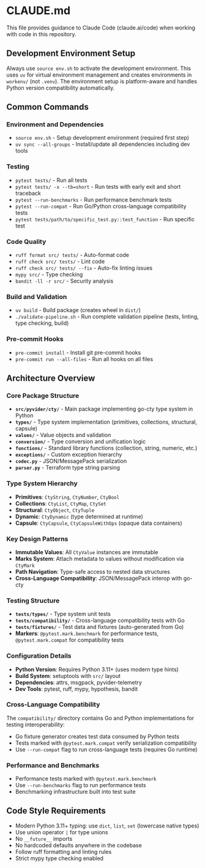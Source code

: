 # CLAUDE.md

This file provides guidance to Claude Code (claude.ai/code) when working with code in this repository.

## Development Environment Setup

Always use `source env.sh` to activate the development environment. This uses `uv` for virtual environment management and creates environments in `workenv/` (not `.venv`). The environment setup is platform-aware and handles Python version compatibility automatically.

## Common Commands

### Environment and Dependencies
- `source env.sh` - Setup development environment (required first step)
- `uv sync --all-groups` - Install/update all dependencies including dev tools

### Testing
- `pytest tests/` - Run all tests
- `pytest tests/ -x --tb=short` - Run tests with early exit and short traceback
- `pytest --run-benchmarks` - Run performance benchmark tests
- `pytest --run-compat` - Run Go/Python cross-language compatibility tests
- `pytest tests/path/to/specific_test.py::test_function` - Run specific test

### Code Quality
- `ruff format src/ tests/` - Auto-format code
- `ruff check src/ tests/` - Lint code
- `ruff check src/ tests/ --fix` - Auto-fix linting issues
- `mypy src/` - Type checking
- `bandit -ll -r src/` - Security analysis

### Build and Validation
- `uv build` - Build package (creates wheel in `dist/`)
- `./validate-pipeline.sh` - Run complete validation pipeline (tests, linting, type checking, build)

### Pre-commit Hooks
- `pre-commit install` - Install git pre-commit hooks
- `pre-commit run --all-files` - Run all hooks on all files

## Architecture Overview

### Core Package Structure
- **`src/pyvider/cty/`** - Main package implementing go-cty type system in Python
- **`types/`** - Type system implementation (primitives, collections, structural, capsule)
- **`values/`** - Value objects and validation
- **`conversion/`** - Type conversion and unification logic
- **`functions/`** - Standard library functions (collection, string, numeric, etc.)
- **`exceptions/`** - Custom exception hierarchy
- **`codec.py`** - JSON/MessagePack serialization
- **`parser.py`** - Terraform type string parsing

### Type System Hierarchy
- **Primitives**: `CtyString`, `CtyNumber`, `CtyBool`
- **Collections**: `CtyList`, `CtyMap`, `CtySet`
- **Structural**: `CtyObject`, `CtyTuple`
- **Dynamic**: `CtyDynamic` (type determined at runtime)
- **Capsule**: `CtyCapsule`, `CtyCapsuleWithOps` (opaque data containers)

### Key Design Patterns
- **Immutable Values**: All `CtyValue` instances are immutable
- **Marks System**: Attach metadata to values without modification via `CtyMark`
- **Path Navigation**: Type-safe access to nested data structures
- **Cross-Language Compatibility**: JSON/MessagePack interop with go-cty

### Testing Structure
- **`tests/types/`** - Type system unit tests
- **`tests/compatibility/`** - Cross-language compatibility tests with Go
- **`tests/fixtures/`** - Test data and fixtures (auto-generated from Go)
- **Markers**: `@pytest.mark.benchmark` for performance tests, `@pytest.mark.compat` for compatibility tests

### Configuration Details
- **Python Version**: Requires Python 3.11+ (uses modern type hints)
- **Build System**: setuptools with `src/` layout
- **Dependencies**: attrs, msgpack, pyvider-telemetry
- **Dev Tools**: pytest, ruff, mypy, hypothesis, bandit

### Cross-Language Compatibility
The `compatibility/` directory contains Go and Python implementations for testing interoperability:
- Go fixture generator creates test data consumed by Python tests
- Tests marked with `@pytest.mark.compat` verify serialization compatibility
- Use `--run-compat` flag to run cross-language tests (requires Go runtime)

### Performance and Benchmarks
- Performance tests marked with `@pytest.mark.benchmark`
- Use `--run-benchmarks` flag to run performance tests
- Benchmarking infrastructure built into test suite

## Code Style Requirements
- Modern Python 3.11+ typing: use `dict`, `list`, `set` (lowercase native types)
- Use union operator `|` for type unions
- No `__future__` imports
- No hardcoded defaults anywhere in the codebase
- Follow ruff formatting and linting rules
- Strict mypy type checking enabled